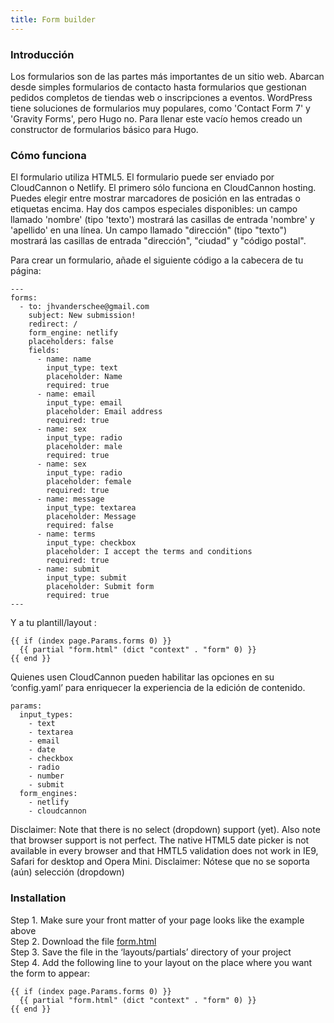 ```yaml
---
title: Form builder
---
```

### Introducción


Los formularios son de las partes más importantes de un sitio web. Abarcan desde simples formularios de contacto hasta formularios que gestionan pedidos completos de tiendas web o inscripciones a eventos. WordPress tiene soluciones de formularios muy populares, como 'Contact Form 7' y 'Gravity Forms', pero Hugo no. Para llenar este vacío hemos creado un constructor de formularios básico para Hugo.


### Cómo funciona

El formulario utiliza HTML5. El formulario puede ser enviado por CloudCannon o Netlify. El primero sólo funciona en CloudCannon hosting. Puedes elegir entre mostrar marcadores de posición en las entradas o etiquetas encima. Hay dos campos especiales disponibles: un campo llamado 'nombre' (tipo 'texto') mostrará las casillas de entrada 'nombre' y 'apellido' en una línea. Un campo llamado "dirección" (tipo "texto") mostrará las casillas de entrada "dirección", "ciudad" y "código postal".

Para crear un formulario, añade el siguiente código a la cabecera de tu página:

```
---
forms:
  - to: jhvanderschee@gmail.com
    subject: New submission!
    redirect: /
    form_engine: netlify
    placeholders: false
    fields: 
      - name: name
        input_type: text
        placeholder: Name
        required: true
      - name: email
        input_type: email
        placeholder: Email address
        required: true
      - name: sex
        input_type: radio
        placeholder: male
        required: true
      - name: sex
        input_type: radio
        placeholder: female
        required: true
      - name: message
        input_type: textarea
        placeholder: Message
        required: false
      - name: terms
        input_type: checkbox
        placeholder: I accept the terms and conditions
        required: true
      - name: submit
        input_type: submit
        placeholder: Submit form
        required: true
---
```

Y a tu plantill/layout :

```
{{ if (index page.Params.forms 0) }}
  {{ partial "form.html" (dict "context" . "form" 0) }}
{{ end }}
```

Quienes usen CloudCannon pueden  habilitar las opciones en su ‘config.yaml’ para enriquecer la experiencia de la edición de contenido.

```
params: 
  input_types:
    - text
    - textarea
    - email
    - date
    - checkbox
    - radio
    - number
    - submit
  form_engines:
    - netlify
    - cloudcannon
```

Disclaimer: Note that there is no select (dropdown) support (yet). Also note that browser support is not perfect. The native HTML5 date picker is not available in every browser and that HMTL5 validation does not work in IE9, Safari for desktop and Opera Mini.
Disclaimer: Nótese que no se soporta (aún) selección  (dropdown)

### Installation

Step 1. Make sure your front matter of your page looks like the example above  
Step 2. Download the file [form.html](https://github.com/jhvanderschee/hugocodex/blob/main/layouts/partials/form.html)  
Step 3. Save the file in the ‘layouts/partials’ directory of your project  
Step 4. Add the following line to your layout on the place where you want the form to appear:  
```
{{ if (index page.Params.forms 0) }}
  {{ partial "form.html" (dict "context" . "form" 0) }}
{{ end }}
```
